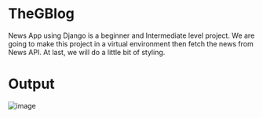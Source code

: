 # TheGBlog
News App using Django is a beginner and Intermediate level project. We are going to make this project in a virtual environment then fetch the news from News API.
At last, we will do a little bit of styling.

# Output

![image](https://github.com/acunmedyaakademi/TheGBlog/assets/75200611/231a106e-da8d-437a-999f-4398fe812d2b)
